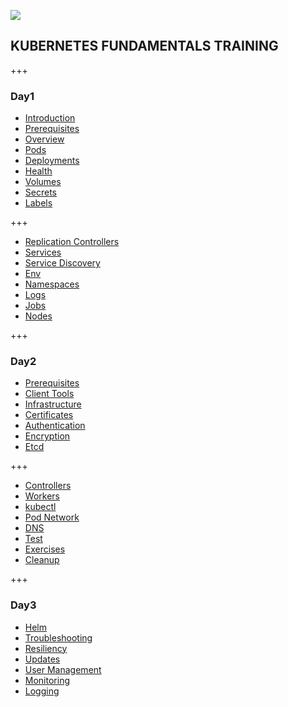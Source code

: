 
![](https://codelabs.developers.google.com/codelabs/k8s-kickstart/img/4dcc36f7c8085b50.png)

## KUBERNETES FUNDAMENTALS TRAINING

+++


### Day1

* [Introduction](/jobla808/k8sslides?p=day1/#/)
* [Prerequisites](/jobla808/k8sslides?p=day1/#/2)
* [Overview](/jobla808/k8sslides?p=day1/#/4)
* [Pods](/jobla808/k8sslides?p=day1/#/12)
* [Deployments](/jobla808/k8sslides?p=day1/#/18)
* [Health](/jobla808/k8sslides?p=day1/#/24)
* [Volumes](/jobla808/k8sslides?p=day1/#/32)
* [Secrets](/jobla808/k8sslides?p=day1/#/37)
* [Labels](/jobla808/k8sslides?p=day1/#/42)

+++

* [Replication Controllers](/jobla808/k8sslides?p=day1/#/48)
* [Services](/jobla808/k8sslides?p=day1/#/54)
* [Service Discovery](/jobla808/k8sslides?p=day1/#/60)
* [Env](/jobla808/k8sslides?p=day1/#/67)
* [Namespaces](/jobla808/k8sslides?p=day1/#/72)
* [Logs](/jobla808/k8sslides?p=day1/#/79)
* [Jobs](/jobla808/k8sslides?p=day1/#/85)
* [Nodes](/jobla808/k8sslides?p=day1/#/91)

+++

### Day2

* [Prerequisites](/jobla808/k8sslides?p=day2/#/0)
* [Client Tools](/jobla808/k8sslides?p=day2/#/7)
* [Infrastructure](/jobla808/k8sslides?p=day2/#/12)
* [Certificates](/jobla808/k8sslides?p=day2/#/22)
* [Authentication](/jobla808/k8sslides?p=day2/#/31)
* [Encryption](/jobla808/k8sslides?p=day2/#/38)
* [Etcd](/jobla808/k8sslides?p=day2/#/42)

+++

* [Controllers](/jobla808/k8sslides?p=day2/#/50)
* [Workers](/jobla808/k8sslides?p=day2/#/64)
* [kubectl](/jobla808/k8sslides?p=day2/#/74)
* [Pod Network](/jobla808/k8sslides?p=day2/#/78)
* [DNS](/jobla808/k8sslides?p=day2/#/82)
* [Test](/jobla808/k8sslides?p=day2/#/86)
* [Exercises](/jobla808/k8sslides?p=day2/#/94)
* [Cleanup](/jobla808/k8sslides?p=day2/#/96)

+++

### Day3

* [Helm](/jobla808/k8sslides?p=day3/#/0)
* [Troubleshooting](/jobla808/k8sslides?p=day3/#/8)
* [Resiliency](/jobla808/k8sslides?p=day3/#/18)
* [Updates](/jobla808/k8sslides?p=day3/#/22)
* [User Management](/jobla808/k8sslides?p=day3/#/29)
* [Monitoring](/jobla808/k8sslides?p=day3/#/35)
* [Logging](/jobla808/k8sslides?p=day3/#/49)
